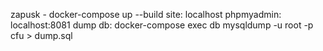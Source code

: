zapusk - docker-compose up --build
site: localhost
phpmyadmin: localhost:8081
dump db: docker-compose exec db mysqldump -u root -p cfu > dump.sql

